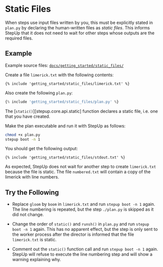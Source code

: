 # Static Files

When steps use input files written by you, this must be explicitly stated in `plan.py`
by declaring the human-written files as *static files*.
This informs StepUp that it does not need to wait for other steps
whose outputs are the required files.

## Example

Example source files: [`docs/getting_started/static_files/`](https://github.com/reproducible-reporting/stepup-core/tree/main/docs/getting_started/static_files)

Create a file `limerick.txt` with the following contents:

```text
{% include 'getting_started/static_files/limerick.txt' %}
```

Also create the following `plan.py`:

```python
{% include 'getting_started/static_files/plan.py' %}
```

The [`static()`][stepup.core.api.static] function declares a static file,
i.e. one that you have created.

Make the plan executable and run it with StepUp as follows:

```bash
chmod +x plan.py
stepup boot -n 1
```

You should get the following output:

```text
{% include 'getting_started/static_files/stdout.txt' %}
```

As expected, StepUp does not wait for another step to create `limerick.txt` because the file is static.
The file `numbered.txt` will contain a copy of the limerick with line numbers.

## Try the Following

- Replace `gloom` by `boom` in `limerick.txt` and run `stepup boot -n 1` again.
  The line numbering is repeated, but the step `./plan.py` is skipped as it did not change.

- Change the order of `static()` and `runsh()` in `plan.py` and run `stepup boot -n 1` again.
  This has no apparent effect, but the step is only sent to the worker process after the director
  is informed that the file `limerick.txt` is static.

- Comment out the `static()` function call and run `stepup boot -n 1` again.
  StepUp will refuse to execute the line numbering step and will show a warning explaining why.
